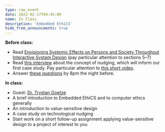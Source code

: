 ```yaml
---
type: raw_event
date: 2022-02-17T09:45:00
name: In Class
description: 'Embedded EthiCS'
hide_from_announcments: true
---
```


**Before class:** 
* Read [Envisioning Systemic Effects on Persons and Society Throughout Interactive System Design](https://dl-acm-org.ezp-prod1.hul.harvard.edu/doi/abs/10.1145/1394445.1394446) (pay particular attention to sections 5–7)
* Read [this interview](https://www.mckinsey.com/business-functions/strategy-and-corporate-finance/our-insights/much-anew-about-nudging) about the concept of nudging, which will inform our first case study. Pay particular attention to [this short video](https://www.mckinsey.com/Videos/video?vid=6265333924001&plyrid=HkOJqCPWdb&aid=ED969673-0183-4C11-8EAC-E2C8DD7AA1B5). 
* Answer [these questions](https://docs.google.com/forms/d/16_cUobKERTd2eNH9uDbSVPKN8y2HSiEHJyU7Tq5x5wE/edit?usp=sharing) by 8pm the night before. 

**In class:** 
* Guest: [Dr. Trystan Goetze](https://www.trystangoetze.ca/)
* A brief introduction to Embedded EthiCS and to computer ethics generally
* An introduction to value-sensitive design
* A case study on technological nudging
* Start work on a short follow-up assignment applying value-sensitive design to a project of interest to you
